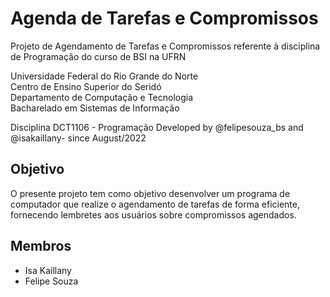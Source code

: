 # Agenda de Tarefas e Compromissos

Projeto de Agendamento de Tarefas e Compromissos referente à disciplina de Programação do curso de BSI na UFRN

Universidade Federal do Rio Grande do Norte \
Centro de Ensino Superior do Seridó \
Departamento de Computação e Tecnologia \
Bacharelado em Sistemas de Informação

Disciplina DCT1106 - Programação
Developed by @felipesouza_bs and @isakaillany- since August/2022

## Objetivo 

O presente projeto tem como objetivo desenvolver um programa de computador que realize o agendamento de tarefas de forma eficiente, fornecendo lembretes aos usuários sobre compromissos agendados.

## Membros
* Isa Kaillany
* Felipe Souza
